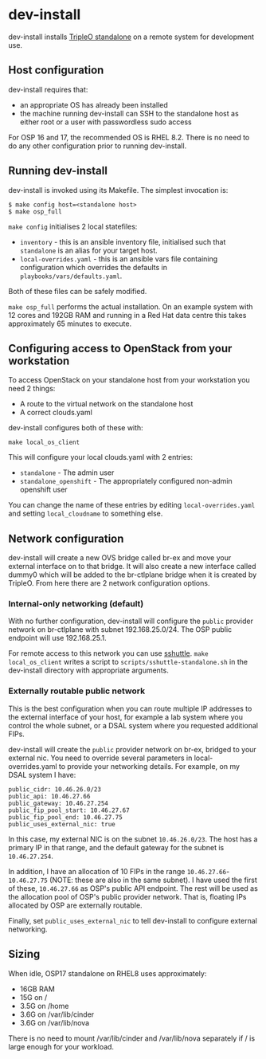 # dev-install

dev-install installs [TripleO standalone](https://docs.openstack.org/project-deploy-guide/tripleo-docs/latest/deployment/standalone.html) on a remote system for development use.

## Host configuration

dev-install requires that:
* an appropriate OS has already been installed
* the machine running dev-install can SSH to the standalone host as either root or a user with passwordless sudo access

For OSP 16 and 17, the recommended OS is RHEL 8.2. There is no need to do any other configuration prior to running dev-install.

## Running dev-install

dev-install is invoked using its Makefile. The simplest invocation is:

```
$ make config host=<standalone host>
$ make osp_full
```

`make config` initialises 2 local statefiles:
* `inventory` - this is an ansible inventory file, initialised such that `standalone` is an alias for your target host.
* `local-overrides.yaml` - this is an ansible vars file containing configuration which overrides the defaults in `playbooks/vars/defaults.yaml`.

Both of these files can be safely modified.

`make osp_full` performs the actual installation. On an example system with 12 cores and 192GB RAM and running in a Red Hat data centre this takes approximately 65 minutes to execute.

## Configuring access to OpenStack from your workstation

To access OpenStack on your standalone host from your workstation you need 2 things:
* A route to the virtual network on the standalone host
* A correct clouds.yaml

dev-install configures both of these with:

```
make local_os_client
```

This will configure your local clouds.yaml with 2 entries:
* `standalone` - The admin user
* `standalone_openshift` - The appropriately configured non-admin openshift user

You can change the name of these entries by editing `local-overrides.yaml` and
setting `local_cloudname` to something else.

## Network configuration

dev-install will create a new OVS bridge called br-ex and move your external
interface on to that bridge. It will also create a new interface called dummy0
which will be added to the br-ctlplane bridge when it is created by TripleO.
From here there are 2 network configuration options.

### Internal-only networking (default)

With no further configuration, dev-install will configure the `public` provider
network on br-ctlplane with subnet 192.168.25.0/24. The OSP public endpoint will
use 192.168.25.1.

For remote access to this network you can use
[sshuttle](https://github.com/sshuttle/sshuttle). `make local_os_client` writes
a script to `scripts/sshuttle-standalone.sh` in the dev-install directory with
appropriate arguments.

### Externally routable public network

This is the best configuration when you can route multiple IP addresses to the
external interface of your host, for example a lab system where you control the
whole subnet, or a DSAL system where you requested additional FIPs.

dev-install will create the `public` provider network on br-ex, bridged to your
external nic. You need to override several parameters in local-overrides.yaml to
provide your networking details. For example, on my DSAL system I have:

```
public_cidr: 10.46.26.0/23
public_api: 10.46.27.66
public_gateway: 10.46.27.254
public_fip_pool_start: 10.46.27.67
public_fip_pool_end: 10.46.27.75
public_uses_external_nic: true
```

In this case, my external NIC is on the subnet `10.46.26.0/23`. The host has a
primary IP in that range, and the default gateway for the subnet is
`10.46.27.254`.

In addition, I have an allocation of 10 FIPs in the range
`10.46.27.66`-`10.46.27.75` (NOTE: these are also in the same subnet). I have
used the first of these, `10.46.27.66` as OSP's public API endpoint. The rest
will be used as the allocation pool of OSP's public provider network. That is,
floating IPs allocated by OSP are externally routable.

Finally, set `public_uses_external_nic` to tell dev-install to configure
external networking.

## Sizing

When idle, OSP17 standalone on RHEL8 uses approximately:
* 16GB RAM
* 15G on /
* 3.5G on /home
* 3.6G on /var/lib/cinder
* 3.6G on /var/lib/nova

There is no need to mount /var/lib/cinder and /var/lib/nova separately if / is large enough for your workload.
